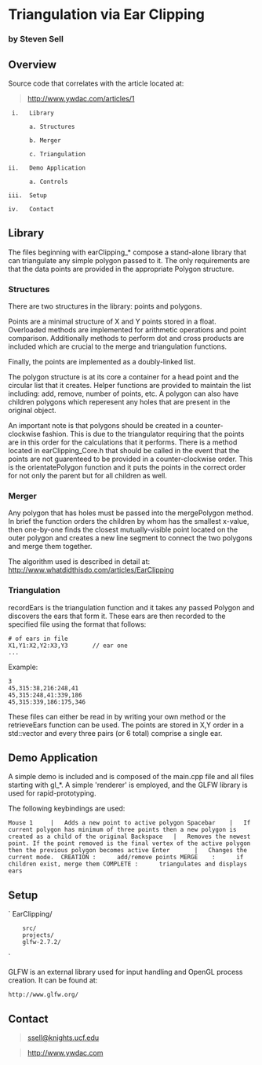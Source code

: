 # Triangulation via Ear Clipping
### by Steven Sell

## Overview 

Source code that correlates with the article located at:

> http://www.ywdac.com/articles/1

     i.   Library
     
          a. Structures
          
          b. Merger
          
          c. Triangulation
 
    ii.   Demo Application
    
          a. Controls
 
    iii.  Setup
 
    iv.   Contact


## Library

The files beginning with earClipping_* compose a stand-alone
library that can triangulate any simple polygon passed to it.
The only requirements are that the data points are provided
in the appropriate Polygon structure.

### Structures

There are two structures in the library: points and polygons.

Points are a minimal structure of X and Y points stored in
a float. Overloaded methods are implemented for arithmetic
operations and point comparison. Additionally methods to
perform dot and cross products are included which are crucial
to the merge and triangulation functions.

Finally, the points are implemented as a doubly-linked list.

The polygon structure is at its core a container for a head
point and the circular list that it creates. Helper functions
are provided to maintain the list including: add, remove,
number of points, etc. A polygon can also have children 
polygons which reperesent any holes that are present in the
original object.

An important note is that polygons should be created in a
counter-clockwise fashion. This is due to the triangulator
requiring that the points are in this order for the
calculations that it performs. There is a method located
in earClipping_Core.h that should be called in the event
that the points are not guarenteed to be provided in a
counter-clockwise order. This is the orientatePolygon
function and it puts the points in the correct order
for not only the parent but for all children as well.

### Merger

Any polygon that has holes must be passed into the
mergePolygon method. In brief the function orders the
children by whom has the smallest x-value, then one-by-one
finds the closest mutually-visible point located on the
outer polygon and creates a new line segment to connect
the two polygons and merge them together.

The algorithm used is described in detail at:
    http://www.whatdidthisdo.com/articles/EarClipping

### Triangulation

recordEars is the triangulation function and it takes any
passed Polygon and discovers the ears that form it. These
ears are then recorded to the specified file using the 
format that follows:

    # of ears in file
    X1,Y1:X2,Y2:X3,Y3       // ear one
    ...

Example:

    3
    45,315:38,216:248,41
    45,315:248,41:339,186
    45,315:339,186:175,346

These files can either be read in by writing your own
method or the retrieveEars function can be used. The 
points are stored in X,Y order in a std::vector and 
every three pairs (or 6 total) comprise a single ear.

## Demo Application

A simple demo is included and is composed of the main.cpp
file and all files starting with gl_*. A simple 'renderer'
is employed, and the GLFW library is used for rapid-prototyping.

The following keybindings are used:

`
    Mouse 1     |   Adds a new point to active polygon
    Spacebar    |   If current polygon has minimum of three points
                    then a new polygon is created as a child of
                    the original
    Backspace   |   Removes the newest point. If the point removed
                    is the final vertex of the active polygon then
                    the previous polygon becomes active
    Enter       |   Changes the current mode. 
                    CREATION :      add/remove points
                    MERGE    :      if children exist, merge them
                    COMPLETE :      triangulates and displays ears
`

## Setup
`
    EarClipping/

        src/
        projects/
        glfw-2.7.2/
`

GLFW is an external library used for input handling and OpenGL
process creation. It can be found at:

    http://www.glfw.org/

## Contact

> ssell@knights.ucf.edu

> http://www.ywdac.com
